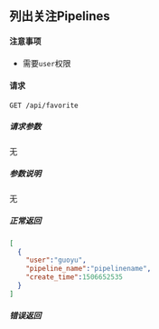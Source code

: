 ## 列出关注Pipelines

#### 注意事项

- 需要`user`权限

#### 请求

```
GET /api/favorite
```

##### 请求参数

无

##### 参数说明

无

##### 正常返回

```json
[
  {
    "user":"guoyu",
    "pipeline_name":"pipelinename",
    "create_time":1506652535
  }
]
```

##### 错误返回
